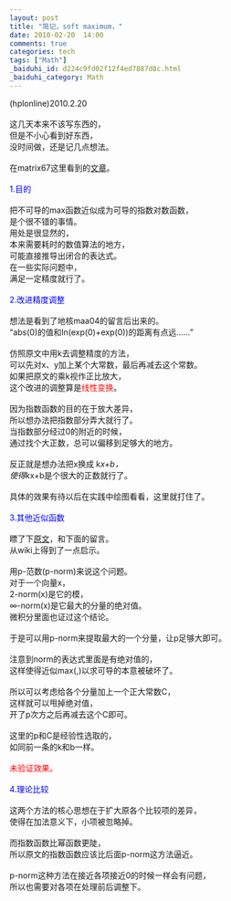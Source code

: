 ```yaml
---
layout: post
title: "简记，soft maximum，"
date: 2010-02-20  14:00
comments: true
categories: tech
tags: ["Math"]
_baiduhi_id: d224c9fd02f12f4ed7887d8c.html
_baiduhi_category: Math
---
```


(hplonline)2010.2.20<br/><br/>
这几天本来不该写东西的，<br/>
但是不小心看到好东西，<br/>
没时间做，还是记几点想法。<br/><br/>
在matrix67这里看到的<a href="http://www.matrix67.com/blog/archives/2830" target="_blank">文章</a>。<br/><br/><font color="#0000ff">1.目的<br/></font><br/>
把不可导的max函数近似成为可导的指数对数函数，<br/>
是个很不错的事情。<br/>
用处是很显然的，<br/>
本来需要耗时的数值算法的地方，<br/>
可能直接推导出闭合的表达式。<br/>
在一些实际问题中，<br/>
满足一定精度就行了。<br/><br/><font color="#0000ff">2.改进精度调整<br/></font><br/>
想法是看到了地核maa04的留言后出来的。<br/>
“abs(0)的值和ln(exp(0)+exp(0))的距离有点远……”<br/><br/>
仿照原文中用k去调整精度的方法，<br/>
可以先对x、y加上某个大常数，最后再减去这个常数。<br/>
如果把原文的乘k视作正比放大，<br/>
这个改进的调整算是<font color="#ff0000">线性变换</font>。<br/><br/>
因为指数函数的目的在于放大差异，<br/>
所以想办法把指数部分弄大就行了。<br/>
当指数部分经过0的附近的时候，<br/>
通过找个大正数，总可以偏移到足够大的地方。<br/><br/>
反正就是想办法把x换成 k*x+b，<br/>
使得k*x+b是个很大的正数就行了。<br/><br/>
具体的效果有待以后在实践中绘图看看，这里就打住了。<br/><br/><font color="#0000ff">3.其他近似函数</font><br/><br/>
瞟了下<a href="http://www.johndcook.com/blog/2010/01/13/soft-maximum/" target="_blank">原文</a>，和下面的留言。<br/>
从wiki上得到了一点启示。<br/><br/>
用p-范数(p-norm)来说这个问题。<br/>
对于一个向量x，<br/>
2-norm(x)是它的模，<br/>
∞-norm(x)是它最大的分量的绝对值。<br/>
微积分里面也证过这个结论。<br/><br/>
于是可以用p-norm来提取最大的一个分量，让p足够大即可。<br/><br/>
注意到norm的表达式里面是有绝对值的，<br/>
这样使得近似max(,)以求可导的本意被破坏了。<br/><br/>
所以可以考虑给各个分量加上一个正大常数C，<br/>
这样就可以甩掉绝对值，<br/>
开了p次方之后再减去这个C即可。<br/><br/>
这里的p和C是经验性选取的，<br/>
如同前一条的k和b一样。<br/><br/><font color="#ff0000">未验证效果。</font><br/><br/><font color="#0000ff">4.理论比较</font><br/><br/>
这两个方法的核心思想在于扩大原各个比较项的差异，<br/>
使得在加法意义下，小项被忽略掉。<br/><br/>
而指数函数比幂函数更陡，<br/>
所以原文的指数函数应该比后面p-norm这方法逼近。<br/><br/>
p-norm这种方法在接近各项接近0的时候一样会有问题，<br/>
所以也需要对各项在处理前后调整下。<br/><br/>
